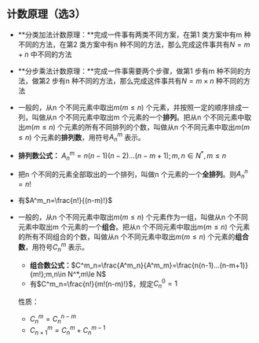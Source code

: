 ## 计数原理（选3）

- **分类加法计数原理：**完成一件事有两类不同方案，在第1 类方案中有m 种不同的方法，在第2 类方案中有n 种不同的方法，那么完成这件事共有$N=m+n$ 中不同的方法

- **分步乘法计数原理：**完成一件事需要两个步骤，做第1 步有m 种不同的方法，做第2 步有n 种不同的方法，那么完成这件事共有$N=m\times n$ 种不同的方法



-  一般的，从n 个不同元素中取出$m(m\le n)$ 个元素，并按照一定的顺序排成一列，叫做从n 个不同元素中取出m 个元素的一个**排列**。把从n 个不同元素中取出$m(m\le n)$ 个元素的所有不同排列的个数，叫做从n 个不同元素中取出$m(m\le n)$ 个元素的**排列数**，用符号$A^m_n$ 表示。

  - **排列数公式：** $A^m_n=n(n-1)(n-2)...(n-m+1);m,n\in N^*, m\le n$
  - 把n 个不同的元素全部取出的一个排列，叫做n 个元素的一个**全排列**。则$A^n_n=n!$
  - 有$A^m_n=\frac{n!}{(n-m)!}$

- 一般的，从n 个不同元素中取出$m(m\le n)$ 个元素作为一组，叫做从n 个不同元素中取出m 个元素的一个**组合**。把从n 个不同元素中取出$m(m\le n)$ 个元素的所有不同组合的个数，叫做从n 个不同元素中取出$m(m\le n)$ 个元素的**组合数**，用符号$C^m_n$ 表示。

  - **组合数公式：**$C^m_n=\frac{A^m_n}{A^m_m}=\frac{n(n-1)...(n-m+1)}{m!};m,n\in N^*,m\le N$
  - 有$C^m_n=\frac{n!}{m!(n-m)!}$，规定$C^0_n=1$

  性质：

  - $C^m_n=C^{n-m}_n$
  - $C^m_{n+1}=C^m_n+C^{m-1}_n$

  

  

  
